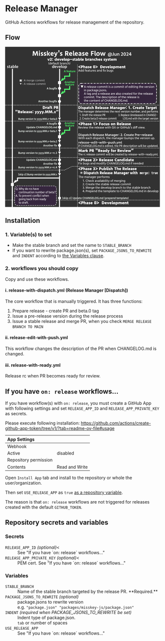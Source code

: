 # Release Manager
GitHub Actions workflows for release management of the repository. 

## Flow
![](flow.png)

## Installation
### 1. Variable(s) to set
- Make the stable branch and set the name to `STABLE_BRANCH`
- If you want to rewrite package.json(s), set `PACKAGE_JSONS_TO_REWRITE` and `INDENT` according to [the Variables clause](#variables).

### 2. workflows you should copy
Copy and use these workflows.

#### ⅰ. release-with-dispatch.yml (Release Manager [Dispatch])
The core workflow that is manually triggered. It has three functions:

1. Prepare release - create PR and beta.0 tag
2. Issue a pre-release version during the release process
3. Issue a stable release and merge PR, when you check `MERGE RELEASE BRANCH TO MAIN`

#### ⅱ. release-edit-with-push.yml
This workflow changes the description of the PR when CHANGELOG.md is changed.

#### ⅲ. release-with-ready.yml
Release rc when PR becomes ready for review.

## If you have `on: release` workflows...
If you have workflow(s) with `on: release`, you must create a GitHub App with following settings and set `RELEASE_APP_ID` and `RELEASE_APP_PRIVATE_KEY` as secrets.

Please execute following installation: https://github.com/actions/create-github-app-token/tree/v1/?tab=readme-ov-file#usage

|App Settings||
|:--|:--|
|Webhook||
|Active|disabled|
|Repository permission||
|Contents|Read and Write|

Open `Install App` tab and install to the repository or whole the user/organization.

Then set `USE_RELEASE_APP` as `true` [as a repository variable](https://docs.github.com/en/actions/learn-github-actions/variables#creating-configuration-variables-for-a-repository).

The reason is that `on: release` workflows are not triggered for releases created with the default `GITHUB_TOKEN`.

## Repository secrets and variables
### Secrets
<dl>
<dt><code>RELEASE_APP_ID</code> <i>(optional)</i><</dt>
<dd>See "If you have `on: release` workflows..."</dd>
<dt><code>RELEASE_APP_PRIVATE_KEY</code> <i>(optional)</i><</dt>
<dd>PEM cert. See "If you have `on: release` workflows..."</dd>
</dl>

### Variables

<dl>
<dt><code>STABLE_BRANCH</code></dt>
<dd>Name of the stable branch targeted by the release PR. **Required.**</dd>
<dt><code>PACKAGE_JSONS_TO_REWRITE</code> <i>(optional)</i></dt>
<dd>package.jsons to rewrite version<br>e.g. <code>"package.json" "packages/misskey-js/package.json"</code></dd>
<dt><code>INDENT</code> <i>(required when PACKAGE_JSONS_TO_REWRITE be set)</i></dt>
<dd>Indent type of package.json.<br><code>tab</code> or number of spaces</dd>
<dt><code>USE_RELEASE_APP</code></dt>
<dd>See "If you have `on: release` workflows..."</dd>
</dl>
